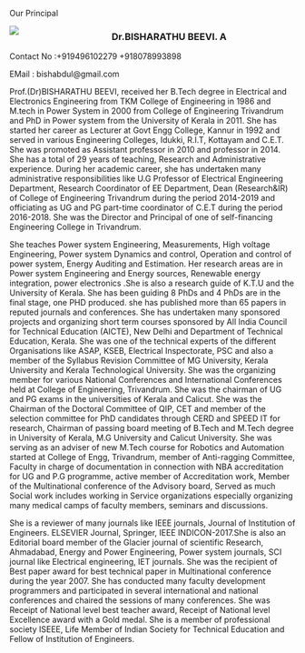 Our Principal
<div style="width:160px; float:left; margin-right:20px;margin-bottom:6px;">
<img src="/img/administrative/principal.png"/>
</div>

<h3>Dr.BISHARATHU BEEVI. A</h3>

<p>Contact No :+919496102279
                 +918078993898
</p>

<p>EMail : bishabdul@gmail.com</p>

<p><b></b>Prof.(Dr)BISHARATHU BEEVI, received her  B.Tech degree in Electrical and Electronics Engineering  from TKM College of Engineering  in 1986 and M.tech  in Power System in 2000 from College of Engineering Trivandrum and PhD in Power system from the University of Kerala in 2011. She has started her career as Lecturer at Govt Engg College, Kannur in 1992 and served in various Engineering Colleges, Idukki, R.I.T, Kottayam and C.E.T. She was   promoted as Assistant professor in 2010 and professor in 2014. She has a total of 29 years of teaching, Research and Administrative experience. During her academic career, she has undertaken many administrative responsibilities like U.G Professor of Electrical Engineering Department, Research Coordinator of EE Department, Dean (Research&amp;IR) of College of Engineering Trivandrum during the period 2014-2019 and officiating as UG and PG part-time coordinator of C.E.T during the period 2016-2018. She was the Director and Principal of one of self-financing Engineering College in Trivandrum.

<p>She teaches Power system Engineering, Measurements, High voltage Engineering, Power system Dynamics and control, Operation and control of power system, Energy Auditing and Estimation. Her research areas are in Power system Engineering and Energy sources, Renewable energy integration, power electronics .She is also a research guide of K.T.U and the University of Kerala. She has been guiding 8 PhDs and 4 PhDs are in the final stage, one PHD produced. she has published more than 65 papers in reputed journals and conferences. She has undertaken many sponsored projects and organizing short term courses sponsored by All India Council for Technical Education (AICTE), New Delhi and Department of Technical Education, Kerala. She was one of the technical experts of the  different Organisations like ASAP, KSEB, Electrical Inspectorate, PSC and  also a member of  the Syllabus Revision Committee of MG University, Kerala University and Kerala Technological University. She was the organizing member for various National Conferences and International Conferences held at College of Engineering, Trivandrum. She was the chairman of UG and PG exams in the universities of Kerala and Calicut. She was the Chairman of the Doctoral Committee of QIP, CET and member of the selection committee for PhD candidates through CERD and SPEED IT for   research, Chairman of passing board meeting of B.Tech and M.Tech degree in University of Kerala, M.G University and Calicut University. She was serving as an adviser of  new M.Tech  course for Robotics and Automation started at College of Engg, Trivandrum, member of Anti-ragging Committee, Faculty in charge of documentation in connection with NBA accreditation for UG and P.G  programme, active member of Accreditation work, Member of the Multinational conference of the Advisory board, Served as much Social work includes working in Service organizations especially organizing many medical camps of faculty members, seminars and discussions.
</p><p>She is a reviewer of many journals like IEEE journals, Journal of Institution of Engineers. ELSEVIER Journal, Springer, IEEE INDICON-2017.She is also an  Editorial board member of  the Glacier journal of scientific Research, Ahmadabad, Energy and Power Engineering, Power system journals, SCI journal like Electrical engineering, IET journals. She was the recipient of Best paper award for best technical paper in Multinational conference during the year 2007. She has conducted many faculty development programmers and participated in several international and national conferences and chaired the sessions of many conferences. She was Receipt of National level best teacher award, Receipt of National level Excellence award with a Gold medal. She is a member of professional society ISEEE, Life Member of Indian Society for Technical Education and Fellow of Institution of Engineers.</p>

<p></p></div></p>
